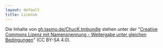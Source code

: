 ```yaml
---
layout: default
title: License
---
```


Die Inhalte von [gh.tasmo.de/ChucK.tmbundle](http://gh.tasmo.de/ChucK.tmbundle) stehen unter der "[Creative Commons Lizenz mit Namensnennung - Weitergabe unter gleichen Bedingungen](https://creativecommons.org/licenses/by-sa/4.0/deed.de)" (CC BY-SA 4.0).
